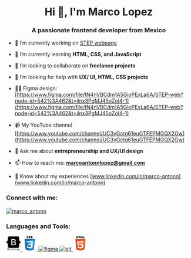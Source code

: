 <h1 align="center">Hi 👋, I'm Marco Lopez</h1>
<h3 align="center">A passionate frontend developer from Mexico</h3>

- 🔭 I’m currently working on [STEP webpage](https://marcoantonn.github.io/STEP-webpage/)

- 🌱 I’m currently learning **HTML, CSS, and JavaScript**

- 👯 I’m looking to collaborate on **freelance projects**

- 🤝 I’m looking for help with **UX/ UI, HTML, CSS projects**

- 👨‍💻 Figma design: [https://www.figma.com/file/tN4nVBCdm1A5GioPExLa6A/STEP-web?node-id=542%3A462&t=ilnx3PgMJ45oZol4-1](https://www.figma.com/file/tN4nVBCdm1A5GioPExLa6A/STEP-web?node-id=542%3A462&t=ilnx3PgMJ45oZol4-1)

- 📹 My YouTube channel [https://www.youtube.com/channel/UC3vGctg61euGTFEPMGQX2Ow](https://www.youtube.com/channel/UC3vGctg61euGTFEPMGQX2Ow)

- 💬 Ask me about **entrepreneurship and UX/UI design**

- 📫 How to reach me: **marcoantonnlopez@gmail.com**

- 📄 Know about my experiences [www.linkedin.com/in/marco-antonn](www.linkedin.com/in/marco-antonn)

<h3 align="left">Connect with me:</h3>
<p align="left">
<a href="https://instagram.com/marco_antonn" target="blank"><img align="center" src="https://raw.githubusercontent.com/rahuldkjain/github-profile-readme-generator/master/src/images/icons/Social/instagram.svg" alt="marco_antonn" height="30" width="40" /></a>
</p>

<h3 align="left">Languages and Tools:</h3>
<p align="left"> <a href="https://getbootstrap.com" target="_blank" rel="noreferrer"> <img src="https://raw.githubusercontent.com/devicons/devicon/master/icons/bootstrap/bootstrap-plain-wordmark.svg" alt="bootstrap" width="40" height="40"/> </a> <a href="https://www.w3schools.com/css/" target="_blank" rel="noreferrer"> <img src="https://raw.githubusercontent.com/devicons/devicon/master/icons/css3/css3-original-wordmark.svg" alt="css3" width="40" height="40"/> </a> <a href="https://www.figma.com/" target="_blank" rel="noreferrer"> <img src="https://www.vectorlogo.zone/logos/figma/figma-icon.svg" alt="figma" width="40" height="40"/> </a> <a href="https://git-scm.com/" target="_blank" rel="noreferrer"> <img src="https://www.vectorlogo.zone/logos/git-scm/git-scm-icon.svg" alt="git" width="40" height="40"/> </a> <a href="https://www.w3.org/html/" target="_blank" rel="noreferrer"> <img src="https://raw.githubusercontent.com/devicons/devicon/master/icons/html5/html5-original-wordmark.svg" alt="html5" width="40" height="40"/> </a> </p>

